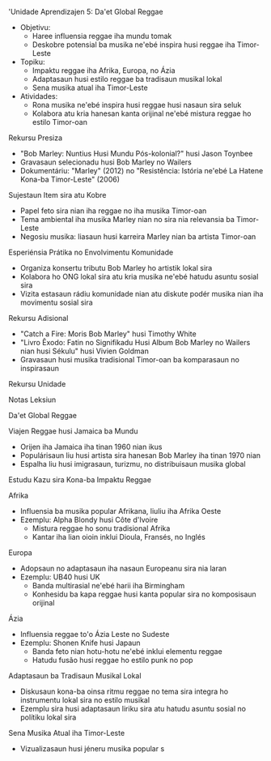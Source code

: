 'Unidade Aprendizajen 5: Da'et Global Reggae

- Objetivu:
  * Haree influensia reggae iha mundu tomak
  * Deskobre potensial ba musika ne'ebé inspira husi reggae iha Timor-Leste
- Topiku:
  * Impaktu reggae iha Afrika, Europa, no Ázia
  * Adaptasaun husi estilo reggae ba tradisaun musikal lokal
  * Sena musika atual iha Timor-Leste
- Atividades:
  * Rona musika ne'ebé inspira husi reggae husi nasaun sira seluk
  * Kolabora atu kria hanesan kanta orijinal ne'ebé mistura reggae ho estilo Timor-oan

Rekursu Presiza

- "Bob Marley: Nuntius Husi Mundu Pós-kolonial?" husi Jason Toynbee
- Gravasaun selecionadu husi Bob Marley no Wailers
- Dokumentáriu: "Marley" (2012) no "Resistência: Istória ne'ebé La Hatene Kona-ba Timor-Leste" (2006)

Sujestaun Item sira atu Kobre

- Papel feto sira nian iha reggae no iha musika Timor-oan
- Tema ambiental iha musika Marley nian no sira nia relevansia ba Timor-Leste
- Negosiu musika: liasaun husi karreira Marley nian ba artista Timor-oan

Esperiénsia Prátika no Envolvimentu Komunidade

- Organiza konsertu tributu Bob Marley ho artistik lokal sira
- Kolabora ho ONG lokal sira atu kria musika ne'ebé hatudu asuntu sosial sira
- Vizita estasaun rádiu komunidade nian atu diskute podér musika nian iha movimentu sosial sira

Rekursu Adisional

- "Catch a Fire: Moris Bob Marley" husi Timothy White
- "Livro Êxodo: Fatin no Signifikadu Husi Album Bob Marley no Wailers nian husi Sékulu" husi Vivien Goldman
- Gravasaun husi musika tradisional Timor-oan ba komparasaun no inspirasaun

Rekursu Unidade

Notas Leksiun

Da'et Global Reggae

Viajen Reggae husi Jamaica ba Mundu

- Orijen iha Jamaica iha tinan 1960 nian ikus
- Populárisaun liu husi artista sira hanesan Bob Marley iha tinan 1970 nian
- Espalha liu husi imigrasaun, turizmu, no distribuisaun musika global

Estudu Kazu sira Kona-ba Impaktu Reggae

Afrika
- Influensia ba musika popular Afrikana, liuliu iha Afrika Oeste
- Ezemplu: Alpha Blondy husi Côte d'Ivoire
  - Mistura reggae ho sonu tradisional Afrika
  - Kantar iha lian oioin inklui Dioula, Fransés, no Inglés

Europa
- Adopsaun no adaptasaun iha nasaun Europeanu sira nia laran
- Ezemplu: UB40 husi UK
  - Banda multirasial ne'ebé harii iha Birmingham
  - Konhesidu ba kapa reggae husi kanta popular sira no komposisaun orijinal

Ázia
- Influensia reggae to'o Ázia Leste no Sudeste
- Ezemplu: Shonen Knife husi Japaun
  - Banda feto nian hotu-hotu ne'ebé inklui elementu reggae
  - Hatudu fusão husi reggae ho estilo punk no pop

Adaptasaun ba Tradisaun Musikal Lokal
- Diskusaun kona-ba oinsa ritmu reggae no tema sira integra ho instrumentu lokal sira no estilo musikal
- Ezemplu sira husi adaptasaun liriku sira atu hatudu asuntu sosial no polítiku lokal sira

Sena Musika Atual iha Timor-Leste
- Vizualizasaun husi jéneru musika popular s